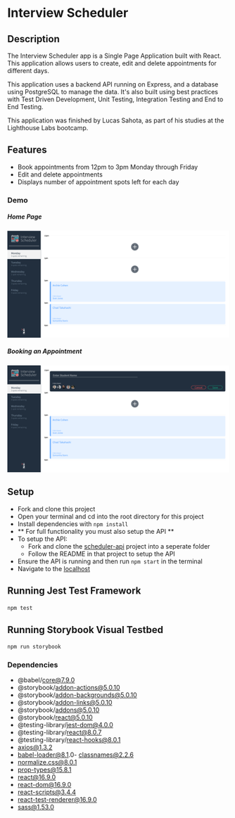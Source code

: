 # Interview Scheduler

## Description

The Interview Scheduler app is a Single Page Application built with React. This application allows users to create, edit and delete appointments for different days.

This application uses a backend API running on Express, and a database using PostgreSQL to manage the data. It's also built using best practices with Test Driven Development, Unit Testing, Integration Testing and End to End Testing.

This application was finished by Lucas Sahota, as part of his studies at the Lighthouse Labs bootcamp.

## Features

- Book appointments from 12pm to 3pm Monday through Friday
- Edit and delete appointments
- Displays number of appointment spots left for each day

### Demo

##### Home Page

![Home page](https://github.com/lucasw4/scheduler/blob/master/docs/day-view.png?raw=true)

##### Booking an Appointment

![Booking an appointment](https://github.com/lucasw4/scheduler/blob/master/docs/booking-appointment.png?raw=true)

## Setup

- Fork and clone this project
- Open your terminal and cd into the root directory for this project
- Install dependencies with `npm install`
- ** For full functionality you must also setup the API **
- To setup the API:
  - Fork and clone the [scheduler-api](https://github.com/lighthouse-labs/scheduler-api) project into a seperate folder
  - Follow the README in that project to setup the API
- Ensure the API is running and then run `npm start` in the terminal
- Navigate to the [localhost](http://localhost:8000/)

## Running Jest Test Framework

```sh
npm test
```

## Running Storybook Visual Testbed

```sh
npm run storybook
```

### Dependencies

- @babel/core@7.9.0
- @storybook/addon-actions@5.0.10
- @storybook/addon-backgrounds@5.0.10
- @storybook/addon-links@5.0.10
- @storybook/addons@5.0.10
- @storybook/react@5.0.10
- @testing-library/jest-dom@4.0.0
- @testing-library/react@8.0.7
- @testing-library/react-hooks@8.0.1
- axios@1.3.2
- babel-loader@8.1.0- classnames@2.2.6
- normalize.css@8.0.1
- prop-types@15.8.1
- react@16.9.0
- react-dom@16.9.0
- react-scripts@3.4.4
- react-test-renderer@16.9.0
- sass@1.53.0
